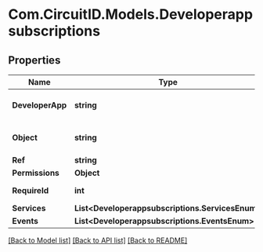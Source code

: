 
# Com.CircuitID.Models.Developerappsubscriptions

## Properties

Name | Type | Description | Notes
------------ | ------------- | ------------- | -------------
**DeveloperApp** | **string** | ObjectId (unique 12 bytes ID) | 
**Object** | **string** | ObjectId (unique 12 bytes ID) | [optional] 
**Ref** | **string** |  | [optional] 
**Permissions** | **Object** |  | [optional] 
**RequireId** | **int** |  | [optional] [default to RequireIdEnum.NUMBER_0]
**Services** | **List&lt;Developerappsubscriptions.ServicesEnum&gt;** |  | 
**Events** | **List&lt;Developerappsubscriptions.EventsEnum&gt;** |  | [optional] 

[[Back to Model list]](../README.md#documentation-for-models)
[[Back to API list]](../README.md#documentation-for-api-endpoints)
[[Back to README]](../README.md)

